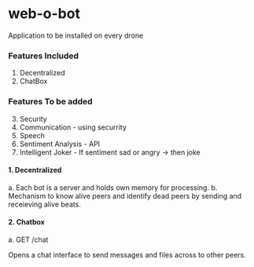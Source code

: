 # web-o-bot
Application to be installed on every drone

### Features Included
1. Decentralized
2. ChatBox

### Features To be added
3. Security
4. Communication - using securrity
5. Speech
6. Sentiment Analysis - API 
7. Intelligent Joker - If sentiment sad or angry -> then joke


#### 1. Decentralized
a. Each bot is a server and holds own memory for processing.
b. Mechanism to know alive peers and identify dead peers by sending and receieving alive beats.

#### 2. Chatbox
a. GET /chat

Opens a chat interface to send messages and files across to other peers.
